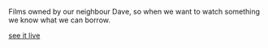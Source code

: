 Films owned by our neighbour Dave, so when we want to watch something we know what we can borrow.

[see it live](http://tomgp.github.io/daves-films/)